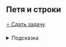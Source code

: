 ## Петя и строки
[:star: Сдать задачу](https://codeforces.com/problemset/problem/112/A)
<details>
<summary>Подсказка</summary>
В C++ оператор сравнения для строк уже определен
</details>
